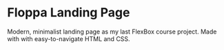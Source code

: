 # Floppa Landing Page
Modern, minimalist landing page as my last FlexBox course project. Made with with easy-to-navigate HTML and CSS.

